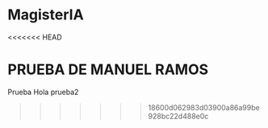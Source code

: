 # MagisterIA
<<<<<<< HEAD

PRUEBA DE MANUEL RAMOS
=======
Prueba
Hola
prueba2
>>>>>>> 18600d062983d03900a86a99be928bc22d488e0c
